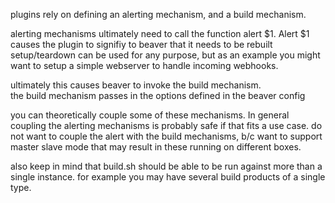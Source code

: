 
plugins rely on defining an alerting mechanism, and a build mechanism.

alerting mechanisms ultimately need to call the function alert $1.
Alert $1 causes the plugin to signifiy to beaver that it needs to be rebuilt
setup/teardown can be used for any purpose, but as an example you might want to setup a simple webserver to handle incoming webhooks.

ultimately this causes beaver to invoke the build mechanism.  
the build mechanism passes in the options defined in the beaver config

you can theoretically couple some of these mechanisms.  In general coupling the alerting mechanisms is probably safe if that fits a use case.
do not want to couple the alert with the build mechanisms, b/c want to support master slave mode that may result in these running on different boxes.


also keep in mind that build.sh should be able to be run  against  more  than a single instance.
for example you may have several build products of a single type.
